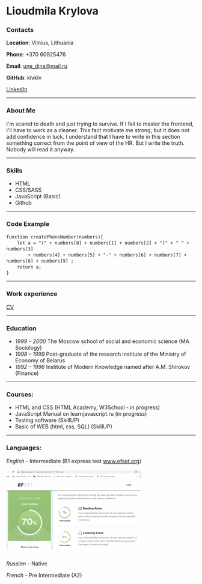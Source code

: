 # Lioudmila Krylova  

### Contacts
**Location**: Vilnius, Lithuania  

**Phone**: +370 60925476  

**Email**: une_dina@mail.ru  

**GitHub**: klvklv  

 [LinkedIn](https://www.linkedin.com/feed/?trk=onboarding-landing/)  

---
### About Me
I'm scared to death and just trying to survive. If I fail to master the frontend, I'll have to work as a cleaner. This fact  motivate me strong, but it does not add confidence in luck. I understand that I have to write in this section something correct from the point of view of the HR. But I write the truth. Nobody will read it anyway.

---
### Skills
* HTML
* CSS/SASS
* JavaScript (Basic)
* Github  

---
### Code Example
	function createPhoneNumber(numbers){
 		let a = "(" + numbers[0] + numbers[1] + numbers[2] + ")" + " " + numbers[3]
 			+ numbers[4] + numbers[5] + "-" + numbers[6] + numbers[7] + numbers[8] + numbers[9] ;
 	 	return a;
	}  

---
### Work experience
[CV](https://klvklv.github.io/rsschool-cv/cv)  


---
### Education
* *1999 – 2000* The Moscow school of social and economic science (MA Sociology)
* *1998 – 1999* Post-graduate of the research institute of the Ministry of Economy of Belarus 
* *1992 – 1996* Institute of Modern Knowledge named after A.M. Shirokov (Finance)  

---
### Courses:
+ HTML and CSS (HTML Academy, W3School - in progress)
+ JavaScript Manual on learnjavascript.ru (in progress)
+ Testing software (SkillUP)
+ Basic of WEB (html, css, SQL) (SkillUP)  

---
### Languages:
*English* - Intermediate (B1 express test www.efset.org)  

![](Eng_test.png) 

*Russian* - Native  

*French* - Pre Intermediate (A2)
